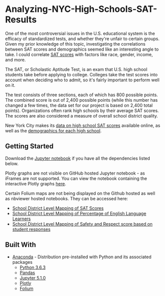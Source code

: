 # Analyzing-NYC-High-Schools-SAT-Results
One of the most controversial issues in the U.S. educational system is the efficacy of standardized tests, and whether they're unfair to certain groups. Given my prior knowledge of this topic, investigating the correlations between SAT scores and demographics seemed like an interesting angle to take. I could correlate [SAT scores](https://en.wikipedia.org/wiki/SAT) with factors like race, gender, income, and more.

The SAT, or Scholastic Aptitude Test, is an exam that U.S. high school students take before applying to college. Colleges take the test scores into account when deciding who to admit, so it's fairly important to perform well on it.

The test consists of three sections, each of which has 800 possible points. The combined score is out of 2,400 possible points (while this number has changed a few times, the data set for our project is based on 2,400 total points). Organizations often rank high schools by their average SAT scores. The scores are also considered a measure of overall school district quality.

New York City makes its [data on high school SAT scores](https://data.cityofnewyork.us/Education/SAT-Results/f9bf-2cp4) available online, as well as the [demographics for each high school](https://data.cityofnewyork.us/Education/DOE-High-School-Directory-2014-2015/n3p6-zve2).

## Getting Started

Download the [Jupyter notebook](https://github.com/arjunchndr/Analyzing-NYC-High-Schools-SAT-Results/blob/master/Analyzing%20NYC%20Schools%20SAT%20Results.ipynb) if you have all the dependencies listed below. 

Plotly graphs are not visible on GitHub hosted Jupyter notebook - as iFrames are not supported. You can view the notebook containing the interactive Plotly graphs [here](http://nbviewer.jupyter.org/github/arjunchndr/Analyzing-NYC-High-Schools-SAT-Results/blob/master/Analyzing%20NYC%20Schools%20SAT%20Results.ipynb). 

Certain Folium maps are not being displayed on the Github hosted as well as nbviewer hosted notebooks. They can be accessed here:
* [School District Level Mapping of SAT Scores](https://github.com/arjunchndr/Analyzing-NYC-High-Schools-SAT-Results/blob/master/sat_score.html) 
* [School District Level Mapping of Percentage of English Language Learners](https://github.com/arjunchndr/Analyzing-NYC-High-Schools-SAT-Results/blob/master/ell_percent.html)  
* [School District Level Mapping of Safety and Respect score based on student responses](https://github.com/arjunchndr/Analyzing-NYC-High-Schools-SAT-Results/blob/master/saf_s_11.html) 

## Built With

* [Anaconda](https://www.anaconda.com/download/) - Distribution pre-installed with Python and its associated packages
  * [Python 3.6.3](https://www.python.org/downloads/) 
  * [Pandas](http://pandas.pydata.org/pandas-docs/stable/install.html) 
  * [Jupyter 5.1.0](http://jupyter.org/install.html) 
  * [Plotly](https://plot.ly/) 
  * [Folium](https://github.com/python-visualization/folium)

